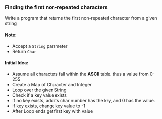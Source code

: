 ### Finding the first non-repeated characters

Write a program that returns the first non-repeated character from a given string

#### Note:

* Accept a `String` parameter
* Return `Char`

#### Initial Idea:

* Assume all characters fall within the **ASCII** table. thus a value from 0-255
* Create a Map of Character and Integer
* Loop over the given String
* Check if a key value exists
* If no key exists, add its char number has the key, and 0 has the value.
* If key exists, change key value to -1
* After Loop ends get first key with value 
